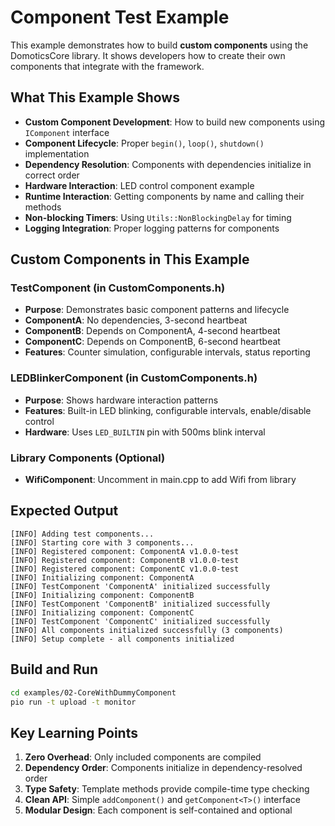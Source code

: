 # Component Test Example

This example demonstrates how to build **custom components** using the DomoticsCore library. It shows developers how to create their own components that integrate with the framework.

## What This Example Shows

- **Custom Component Development**: How to build new components using `IComponent` interface
- **Component Lifecycle**: Proper `begin()`, `loop()`, `shutdown()` implementation
- **Dependency Resolution**: Components with dependencies initialize in correct order
- **Hardware Interaction**: LED control component example
- **Runtime Interaction**: Getting components by name and calling their methods
- **Non-blocking Timers**: Using `Utils::NonBlockingDelay` for timing
- **Logging Integration**: Proper logging patterns for components

## Custom Components in This Example

### TestComponent (in CustomComponents.h)
- **Purpose**: Demonstrates basic component patterns and lifecycle
- **ComponentA**: No dependencies, 3-second heartbeat
- **ComponentB**: Depends on ComponentA, 4-second heartbeat  
- **ComponentC**: Depends on ComponentB, 6-second heartbeat
- **Features**: Counter simulation, configurable intervals, status reporting

### LEDBlinkerComponent (in CustomComponents.h)
- **Purpose**: Shows hardware interaction patterns
- **Features**: Built-in LED blinking, configurable intervals, enable/disable control
- **Hardware**: Uses `LED_BUILTIN` pin with 500ms blink interval

### Library Components (Optional)
- **WifiComponent**: Uncomment in main.cpp to add Wifi from library

## Expected Output

```
[INFO] Adding test components...
[INFO] Starting core with 3 components...
[INFO] Registered component: ComponentA v1.0.0-test
[INFO] Registered component: ComponentB v1.0.0-test
[INFO] Registered component: ComponentC v1.0.0-test
[INFO] Initializing component: ComponentA
[INFO] TestComponent 'ComponentA' initialized successfully
[INFO] Initializing component: ComponentB
[INFO] TestComponent 'ComponentB' initialized successfully
[INFO] Initializing component: ComponentC
[INFO] TestComponent 'ComponentC' initialized successfully
[INFO] All components initialized successfully (3 components)
[INFO] Setup complete - all components initialized
```

## Build and Run

```bash
cd examples/02-CoreWithDummyComponent
pio run -t upload -t monitor
```

## Key Learning Points

1. **Zero Overhead**: Only included components are compiled
2. **Dependency Order**: Components initialize in dependency-resolved order
3. **Type Safety**: Template methods provide compile-time type checking
4. **Clean API**: Simple `addComponent()` and `getComponent<T>()` interface
5. **Modular Design**: Each component is self-contained and optional
